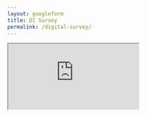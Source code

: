 ```yaml
---
layout: googleform
title: DI Survey
permalink: /digital-survey/
---
```


<iframe src="https://docs.google.com/forms/d/e/1FAIpQLSdBF1asxFimIjyCbv-9aNj-yV_7UPxPztdwKRVrngthd5dQ6A/viewform?embedded=true" >Loading…</iframe>
